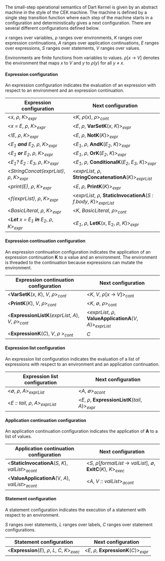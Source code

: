 The small-step operational semantics of Dart Kernel is given by an abstract machine in the style of the CEK machine.  The machine is defined by a single step transition function where each step of the machine starts in a configuration and deterministically gives a next configuration.  There are several different configurations defined below.

_x_ ranges over variables, &rho; ranges over environments, _K_ ranges over expression continuations, _A_ ranges over application continuations, _E_ ranges over expressions, _S_ ranges over statements, _V_ ranges over values.

Environments are finite functions from variables to values.  _&rho;_[_x_ &rarr; _V_] denotes the environment that maps _x_ to _V_ and _y_ to _&rho;_(_y_) for all _y_ &ne; _x_.

#### Expression configuration

An expression configuration indicates the evaluation of an expression with respect to an environment and an expression continuation.

Expression configuration | Next configuration
-- | --
<_x_, _&rho;_, _K_><sub>_expr_</sub> | <_K_, _&rho;_(_x_), _&rho;_><sub>_cont_</sub>
<_x = E_, _&rho;_, _K_><sub>_expr_</sub> | <_E_, _&rho;_, **VarSetK**(_x_, _K_)><sub>_expr_</sub>
<_!E_, _&rho;_, _K_><sub>_expr_</sub> | <_E_, _&rho;_, **NotK**(_K_)><sub>_expr_</sub>
<_E<sub>1</sub> **and** E<sub>2</sub>_, _&rho;_, _K_><sub>_expr_</sub> | <_E<sub>1</sub>_, _&rho;_, **AndK**(_E<sub>2</sub>_, _K_)><sub>_expr_</sub>
<_E<sub>1</sub> **or** E<sub>2</sub>_, _&rho;_, _K_><sub>_expr_</sub> | <_E<sub>1</sub>_, _&rho;_, **OrK**(_E<sub>2</sub>_, _K_)><sub>_expr_</sub>
<_E<sub>1</sub>? E<sub>2</sub> : E<sub>3</sub>_, _&rho;_, _K_><sub>_expr_</sub> | <_E<sub>1</sub>_, _&rho;_, **ConditionalK**(_E<sub>2</sub>_, _E<sub>3</sub>_, _K_)><sub>_expr_</sub>
<_StringConcat(exprList)_, _&rho;_, _K_><sub>_expr_</sub> | <_exprList_, _&rho;_, **StringConcatenationA**(_K_)><sub>_exprList_</sub>
<_print(E)_, _&rho;_, _K_><sub>_expr_</sub> | <_E_, _&rho;_, **PrintK**</sub>(_K_)><sub>_expr_</sub>
<_f(exprList)_, _&rho;_, _K_><sub>_expr_</sub> | <_exprList_, _&rho;_, **StaticInvocationA**(_S : f.body_, _K_)><sub>_exprList_</sub>
<_BasicLiteral_, _&rho;_, _K_><sub>_expr_</sub> | <_K_, _BasicLiteral_, _&rho;_><sub>_cont_</sub>
<_**Let** x = E<sub>1</sub> **in** E<sub>2</sub>_, _&rho;_, _K_><sub>_expr_</sub> | <_E<sub>1</sub>_, _&rho;_, **LetK**(_x_, E<sub>2</sub>, _&rho;_, _K_)><sub>_expr_</sub>


#### Expression continuation configuration

An expression continuation configuration indicates the application of an expression continuation __K__ to a value and an environment.  The environment is threaded to the continuation because expressions can mutate the environment.

Expression continuation configuration | Next configuration
-- | --
<**VarSetK**(_x_, _K_), _V_, _&rho;_><sub>_cont_</sub> | <_K_, _V_, _&rho;_[_x_ &rarr; _V_]><sub>cont</sub>
<**PrintK**(_K_), _V_, _&rho;_><sub>_cont_</sub> |  <_K_, _&empty;_, _&rho;_><sub>cont</sub>
<**ExpressionListK**(_exprList_, _A_), _V_, _&rho;_><sub>_cont_</sub> | <_exprList_, _&rho;_, **ValueApplicationA**(_V_, _A_)><sub>_exprList_</sub>
<**ExpressionK**(_C_), _V_, _&rho;_ ><sub>_cont_</sub> | _C_

#### Expression list configuration

An expression list configuration indicates the evaluation of a list of expressions with respect to an environment and an application continuation.

Expression list configuration | Next configuration
--|--
<_&empty;_, _&rho;_, _A_><sub>_exprList_</sub> | <_A_, _&empty;_><sub>_acont_</sub>
<_E :: tail_, _&rho;_, _A_><sub>_exprList_</sub> | <_E_, _&rho;_, **ExpressionListK**(_tail_, _A_)><sub>_expr_</sub>

#### Application continuation configuration 

An application continuation configuration indicates the application of __A__ to a list of values.

Application continuation configuration | Next configuration
--|--
<**StaticInvocationA**(_S_, _K_), _valList_><sub>_acont_</sub> | <_S_, _&rho;_[_formalList_ &rarr; _valList_], _&empty;_, **ExitC**(_K_), _K_><sub>_exec_</sub>
<**ValueApplicationA**(V, _A_), _valList_><sub>_acont_</sub> | <_A_, _V :: valList_><sub>_acont_</sub>

#### Statement configuration 

A statement configuration indicates the execution of a statement with respect to an environment.

_S_ ranges over statements, _L_ ranges over labels, _C_ ranges over statement configurations. 

Statement configuration | Next configuration
--|--
<**Expression**(_E_), _&rho;_, _L_, _C_, _K_><sub>_exec_</sub> | <_E_, _&rho;_, **ExpressionK**(_C_)><sub>_expr_</sub>
